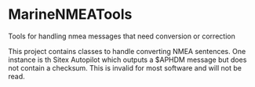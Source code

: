 # MarineNMEATools
Tools for handling nmea messages that need conversion or correction

This project contains classes to handle converting NMEA sentences. One instance is th Sitex Autopilot which outputs a $APHDM message but does not contain a checksum. This is invalid for most software and will not be read.
